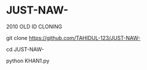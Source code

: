 # JUST-NAW-
2010 OLD ID CLONING

git clone https://github.com/TAHIDUL-123/JUST-NAW-

cd JUST-NAW-

python KHAN1.py
